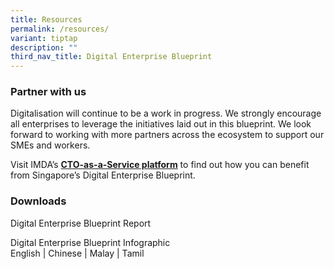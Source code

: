 ```yaml
---
title: Resources
permalink: /resources/
variant: tiptap
description: ""
third_nav_title: Digital Enterprise Blueprint
---
```

<h3>Partner with us</h3>
<p>Digitalisation will continue to be a work in progress. We strongly encourage
all enterprises to leverage the initiatives laid out in this blueprint.
We look forward to working with more partners across the ecosystem to support
our SMEs and workers.</p>
<p>Visit IMDA’s <strong><u>CTO-as-a-Service platform</u></strong> to find out
how you can benefit from Singapore’s Digital Enterprise Blueprint.</p>
<p></p>
<h3>Downloads</h3>
<p>Digital Enterprise Blueprint Report</p>
<p>Digital Enterprise Blueprint Infographic
<br>English | Chinese | Malay | Tamil</p>
<p></p>